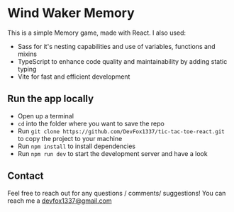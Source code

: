 # Wind Waker Memory

This is a simple Memory game, made with React.
I also used:

- Sass for it's nesting capabilities and use of variables, functions and mixins
- TypeScript to enhance code quality and maintainability by adding static typing
- Vite for fast and efficient development

## Run the app locally

- Open up a terminal
- `cd` into the folder where you want to save the repo
- Run `git clone https://github.com/DevFox1337/tic-tac-toe-react.git` to copy the project to your machine
- Run `npm install` to install dependencies
- Run `npm run dev` to start the development server and have a look

## Contact

Feel free to reach out for any questions / comments/ suggestions! You can reach me a devfox1337@gmail.com
